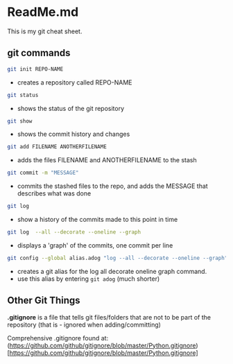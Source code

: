 # ReadMe.md

This is my git cheat sheet.

## git commands

```bash
git init REPO-NAME
```
- creates a repository called REPO-NAME

```bash
git status
```
- shows the status of the git repository

```bash
git show
```
- shows the commit history and changes

```bash
git add FILENAME ANOTHERFILENAME
```
- adds the files FILENAME and ANOTHERFILENAME to the stash

```bash
git commit -m "MESSAGE"
```
- commits the stashed files to the repo, and adds 
the MESSAGE that describes what was done

```bash
git log
```
- show a history of the commits made to this point in time

```bash
git log  --all --decorate --oneline --graph
```
- displays a 'graph' of the commits, one commit per line

```bash
git config --global alias.adog "log --all --decorate --oneline --graph"
```
- creates a git alias for the log all decorate oneline graph command.
- use this alias by entering `git adog` (much shorter)



## Other Git Things

**.gitignore** is a file that tells git files/folders that are
not to be part of the repository (that is - ignored when 
adding/committing)

Comprehensive .gitignore found at:
(https://github.com/github/gitignore/blob/master/Python.gitignore)[https://github.com/github/gitignore/blob/master/Python.gitignore]
